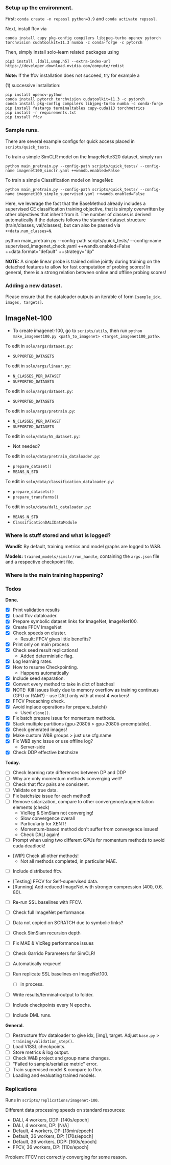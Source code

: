 ### Setup up the environment.
First: `conda create -n repsssl python=3.9` and `conda activate repsssl`.

Next, install ffcv via 
```
conda install cupy pkg-config compilers libjpeg-turbo opencv pytorch torchvision cudatoolkit=11.3 numba -c conda-forge -c pytorch
```

Then, simply install solo-learn related packages using

```
pip3 install .[dali,umap,h5] --extra-index-url https://developer.download.nvidia.com/compute/redist
```

__Note:__ If the ffcv installation does not succeed, try for example a

(1) successive installation:
```
pip install opencv-python
conda install pytorch torchvision cudatoolkit=11.3 -c pytorch
conda install pkg-config compilers libjpeg-turbo numba -c conda-forge
pip install fastargs terminaltables cupy-cuda113 torchmetrics
pip install -r requirements.txt
pip install ffcv
```


### Sample runs.
There are several example configs for quick access placed in `scripts/quick_tests`. 

To train a simple SimCLR model on the ImageNette320 dataset, simply run 
```
python main_pretrain.py --config-path scripts/quick_tests/ --config-name imagenet100_simclr.yaml ++wandb.enabled=False
```


To train a simple Classification model on ImageNet:
```
python main_pretrain.py --config-path scripts/quick_tests/ --config-name imagenet100_simple_supervised.yaml ++wandb.enabled=False
```
Here, we leverage the fact that the BaseMethod already includes a supervised CE classification training objective, that is simply overwritten by other objectives that inherit from it. The number of classes is derived automatically if the datasets follows the standard dataset structure (train/classes, val/classes), but can also be passed via `++data.num_classes=N`.

python main_pretrain.py --config-path scripts/quick_tests/ --config-name supervised_imagenet_check.yaml ++wandb.enabled=False ++data.format="default" ++strategy="dp"

__NOTE:__ A simple linear probe is trained online jointly during training on the detached features to allow for fast computation of probing scores! In general, there is a strong relation between online and offline probing scores!


### Adding a new dataset.
Please ensure that the dataloader outputs an iterable of form `[sample_idx, images, targets]`.

## ImageNet-100
* To create imagenet-100, go to  `scripts/utils`, then run `python make_imagenet100.py <path_to_imagenet> <target_imagenet100_path>`.

To edit in `solo/args/dataset.py`:
* `SUPPORTED_DATASETS`
  
To edit in `solo/args/linear.py`:
* `N_CLASSES_PER_DATASET`
* `SUPPORTED_DATASETS`
  
To edit in `solo/args/dataset.py`:
* `SUPPORTED_DATASETS`

To edit in `solo/args/pretrain.py`:
* `N_CLASSES_PER_DATASET`
* `SUPPORTED_DATASETS`

To edit in `solo/data/h5_dataset.py`:
* Not needed?

To edit in `solo/data/pretrain_dataloader.py`: 
* `prepare_dataset()`
* `MEANS_N_STD`

To edit in `solo/data/classification_dataloader.py`:
* `prepare_datasets()`
* `prepare_transforms()`
  
To edit in `solo/data/dali_dataloader.py`:
* `MEANS_N_STD`
* `ClassificationDALIDataModule`


### Where is stuff stored and what is logged?
__WandB:__ By default, training metrics and model graphs are logged to W&B.

__Models:__ `trained_models/simclr/run_handle`, containing the `args.json` file and a respective checkpoint file.


### Where is the main training happening?

### Todos
__Done.__
* [X] Print validation results
* [X] Load ffcv dataloader.
* [X] Prepare symbolic dataset links for ImageNet, ImageNet100.
* [X] Create FFCV ImageNet
* [X] Check speeds on cluster.
  * Result: FFCV gives little benefits?
* [X] Print only on main process
* [X] Check seed result replications!
  * Added deterministic flag.
* [X] Log learning rates.
* [X] How to resume Checkpointing.
  * Happens automatically
* [X] Include seed separation.
* [X] Convert every method to take in dict of batches!
* [X] NOTE: Kill Issues likely due to memory overflow as training continues (GPU or RAM?) - use DALI only with at most 4 workers!
* [X] FFCV Precaching check.
* [X] Avoid inplace operations for prepare_batch()
  * Used `clone()`.
* [X] Fix batch prepare issue for momentum methods.
* [X] Stack multiple partitions (gpu-2080ti > gpu-2080ti-preemptable).
* [X] Check generated images!
* [X] Make custom W&B groups > just use cfg.name
* [X] Fix W&B sync issue or use offline log?
  * Server-side
* [X] Check DDP effective batchsize

__Today.__
* [ ] Check learning rate differences between DP and DDP
* [ ] Why are only momentum methods converging well?
* [ ] Check that ffcv pairs are consistent.
* [ ] Validate on true data.
* [ ] Fix batchsize issue for each method!
* [ ] Remove solarization, compare to other convergence/augmentation elements (check)
  * VicReg & SimSiam not converging!
  * Slow convergence overall
  * Particularly for XENT!
  * Momentum-based method don't suffer from convergence issues!
  * Check DALI again!
* [ ] Prompt when using two different GPUs for momentum methods to avoid cuda deadlock!
* [WIP] Check all other methods!
  * Not all methods completed, in particular MAE.
* [ ] Include distributed ffcv.
* [Testing] FFCV for Self-supervised data.
* [Running] Add reduced ImageNet with stronger compression (400, 0.6, 80).
* [ ] Re-run SSL baselines with FFCV.
* [ ] Check full ImageNet performance.


* [ ] Data not copied on SCRATCH due to symbolic links?
* [ ] Check SimSiam recursion depth
* [ ] Fix MAE & VicReg performance issues
* [ ] Check Garrido Parameters for SimCLR!

* [ ] Automatically requeue!
* [ ] Run replicate SSL baselines on ImageNet100.
  * [ ] in process. 
* [ ] Write results/terminal-output to folder.
* [ ] Include checkpoints every N epochs.
* [ ] Include DML runs.


__General.__
* [ ] Restructure ffcv dataloader to give idx, [img], target. Adjust `base.py` > `training/validation_step()`.
* [ ] Load VISSL checkpoints.
* [ ] Store metrics & log output.
* [ ] Check W&B project and group name changes.
* [ ] "Failed to sample/serialize metric" error.
* [ ] Train supervised model & compare to ffcv.
* [ ] Loading and evaluating trained models.

### Replications
Runs in `scripts/replications/imagenet-100`.

Different data processing speeds on standard resources:
* DALI, 4 workers, DDP: [140s/epoch]
* DALI, 4 workers, DP: [N/A]
* Default, 4 workers, DP: [13min/epoch]
* Default, 36 workers, DP: [170s/epoch]
* Default, 36 workers, DDP: [160s/epoch]
* FFCV, 36 workers, DP: [110s/epoch]

Problem: FFCV not correctly converging for some reason.
